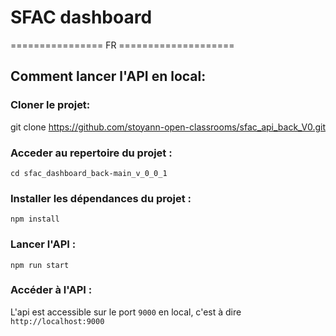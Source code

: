 # SFAC dashboard

================ FR ====================

## Comment lancer l'API en local:

### Cloner le projet:
git clone 
https://github.com/stoyann-open-classrooms/sfac_api_back_V0.git

### Acceder au repertoire du projet :

```
cd sfac_dashboard_back-main_v_0_0_1
```

### Installer les dépendances du projet :

```
npm install
```

### Lancer l'API :

```
npm run start
```

### Accéder à l'API :

L'api est accessible sur le port `9000` en local, c'est à dire `http://localhost:9000`

